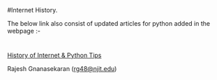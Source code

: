 #Internet History.

The below link also consist of updated articles for python
added in the webpage :-
#
[History of Internet & Python Tips](https://rajesh007x.github.io/internetHistory/public_html/index.html)

Rajesh Gnanasekaran
(rg48@njit.edu)
